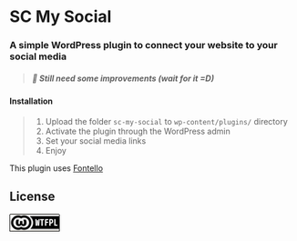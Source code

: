 # SC My Social

### A simple WordPress plugin to connect your website to your social media

> ##### :rocket: *Still need some improvements (wait for it =D)*

#### Installation
 > 1. Upload the folder `sc-my-social` to `wp-content/plugins/`
 directory
 > 2. Activate the plugin through the WordPress admin
 > 3. Set your social media links
 > 4. Enjoy

This plugin uses [Fontello](http://fontello.com/)


## License
[![WTFPL](wtfpl-badge.png "WTFPL")](https://github.com/republicainterativa/SC-My-Social/blob/master/LICENSE)
